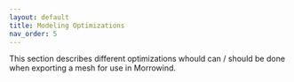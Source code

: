 ```yaml
---
layout: default
title: Modeling Optimizations
nav_order: 5
---
```


This section describes different optimizations whould can / should be done when exporting a mesh for use in Morrowind.
